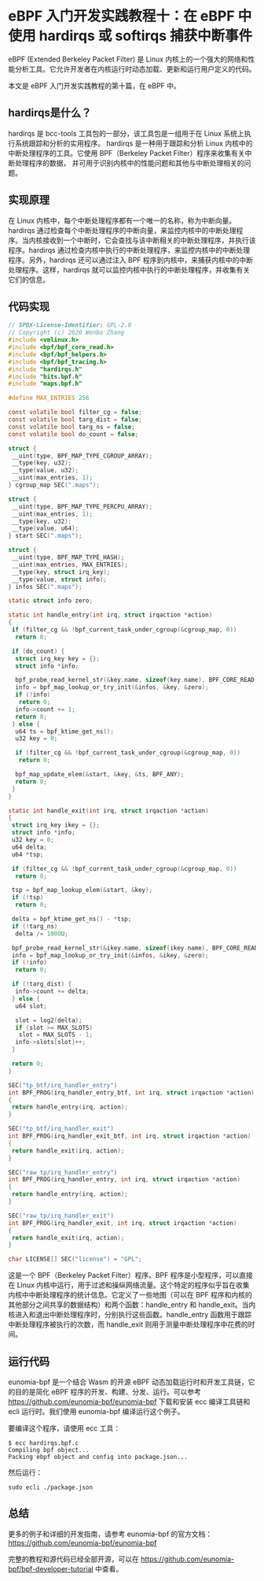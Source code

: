 # eBPF 入门开发实践教程十：在 eBPF 中使用 hardirqs 或 softirqs 捕获中断事件

eBPF (Extended Berkeley Packet Filter) 是 Linux 内核上的一个强大的网络和性能分析工具。它允许开发者在内核运行时动态加载、更新和运行用户定义的代码。

本文是 eBPF 入门开发实践教程的第十篇，在 eBPF 中。

## hardirqs是什么？

hardirqs 是 bcc-tools 工具包的一部分，该工具包是一组用于在 Linux 系统上执行系统跟踪和分析的实用程序。
hardirqs 是一种用于跟踪和分析 Linux 内核中的中断处理程序的工具。它使用 BPF（Berkeley Packet Filter）程序来收集有关中断处理程序的数据，
并可用于识别内核中的性能问题和其他与中断处理相关的问题。

## 实现原理

在 Linux 内核中，每个中断处理程序都有一个唯一的名称，称为中断向量。hardirqs 通过检查每个中断处理程序的中断向量，来监控内核中的中断处理程序。当内核接收到一个中断时，它会查找与该中断相关的中断处理程序，并执行该程序。hardirqs 通过检查内核中执行的中断处理程序，来监控内核中的中断处理程序。另外，hardirqs 还可以通过注入 BPF 程序到内核中，来捕获内核中的中断处理程序。这样，hardirqs 就可以监控内核中执行的中断处理程序，并收集有关它们的信息。

## 代码实现

```c
// SPDX-License-Identifier: GPL-2.0
// Copyright (c) 2020 Wenbo Zhang
#include <vmlinux.h>
#include <bpf/bpf_core_read.h>
#include <bpf/bpf_helpers.h>
#include <bpf/bpf_tracing.h>
#include "hardirqs.h"
#include "bits.bpf.h"
#include "maps.bpf.h"

#define MAX_ENTRIES 256

const volatile bool filter_cg = false;
const volatile bool targ_dist = false;
const volatile bool targ_ns = false;
const volatile bool do_count = false;

struct {
 __uint(type, BPF_MAP_TYPE_CGROUP_ARRAY);
 __type(key, u32);
 __type(value, u32);
 __uint(max_entries, 1);
} cgroup_map SEC(".maps");

struct {
 __uint(type, BPF_MAP_TYPE_PERCPU_ARRAY);
 __uint(max_entries, 1);
 __type(key, u32);
 __type(value, u64);
} start SEC(".maps");

struct {
 __uint(type, BPF_MAP_TYPE_HASH);
 __uint(max_entries, MAX_ENTRIES);
 __type(key, struct irq_key);
 __type(value, struct info);
} infos SEC(".maps");

static struct info zero;

static int handle_entry(int irq, struct irqaction *action)
{
 if (filter_cg && !bpf_current_task_under_cgroup(&cgroup_map, 0))
  return 0;

 if (do_count) {
  struct irq_key key = {};
  struct info *info;

  bpf_probe_read_kernel_str(&key.name, sizeof(key.name), BPF_CORE_READ(action, name));
  info = bpf_map_lookup_or_try_init(&infos, &key, &zero);
  if (!info)
   return 0;
  info->count += 1;
  return 0;
 } else {
  u64 ts = bpf_ktime_get_ns();
  u32 key = 0;

  if (filter_cg && !bpf_current_task_under_cgroup(&cgroup_map, 0))
   return 0;

  bpf_map_update_elem(&start, &key, &ts, BPF_ANY);
  return 0;
 }
}

static int handle_exit(int irq, struct irqaction *action)
{
 struct irq_key ikey = {};
 struct info *info;
 u32 key = 0;
 u64 delta;
 u64 *tsp;

 if (filter_cg && !bpf_current_task_under_cgroup(&cgroup_map, 0))
  return 0;

 tsp = bpf_map_lookup_elem(&start, &key);
 if (!tsp)
  return 0;

 delta = bpf_ktime_get_ns() - *tsp;
 if (!targ_ns)
  delta /= 1000U;

 bpf_probe_read_kernel_str(&ikey.name, sizeof(ikey.name), BPF_CORE_READ(action, name));
 info = bpf_map_lookup_or_try_init(&infos, &ikey, &zero);
 if (!info)
  return 0;

 if (!targ_dist) {
  info->count += delta;
 } else {
  u64 slot;

  slot = log2(delta);
  if (slot >= MAX_SLOTS)
   slot = MAX_SLOTS - 1;
  info->slots[slot]++;
 }

 return 0;
}

SEC("tp_btf/irq_handler_entry")
int BPF_PROG(irq_handler_entry_btf, int irq, struct irqaction *action)
{
 return handle_entry(irq, action);
}

SEC("tp_btf/irq_handler_exit")
int BPF_PROG(irq_handler_exit_btf, int irq, struct irqaction *action)
{
 return handle_exit(irq, action);
}

SEC("raw_tp/irq_handler_entry")
int BPF_PROG(irq_handler_entry, int irq, struct irqaction *action)
{
 return handle_entry(irq, action);
}

SEC("raw_tp/irq_handler_exit")
int BPF_PROG(irq_handler_exit, int irq, struct irqaction *action)
{
 return handle_exit(irq, action);
}

char LICENSE[] SEC("license") = "GPL";
```

这是一个 BPF（Berkeley Packet Filter）程序。BPF 程序是小型程序，可以直接在 Linux 内核中运行，用于过滤和操纵网络流量。这个特定的程序似乎旨在收集内核中中断处理程序的统计信息。它定义了一些地图（可以在 BPF 程序和内核的其他部分之间共享的数据结构）和两个函数：handle_entry 和 handle_exit。当内核进入和退出中断处理程序时，分别执行这些函数。handle_entry 函数用于跟踪中断处理程序被执行的次数，而 handle_exit 则用于测量中断处理程序中花费的时间。

## 运行代码

eunomia-bpf 是一个结合 Wasm 的开源 eBPF 动态加载运行时和开发工具链，它的目的是简化 eBPF 程序的开发、构建、分发、运行。可以参考 <https://github.com/eunomia-bpf/eunomia-bpf> 下载和安装 ecc 编译工具链和 ecli 运行时。我们使用 eunomia-bpf 编译运行这个例子。

要编译这个程序，请使用 ecc 工具：

```console
$ ecc hardirqs.bpf.c
Compiling bpf object...
Packing ebpf object and config into package.json...
```

然后运行：

```console
sudo ecli ./package.json
```

## 总结

更多的例子和详细的开发指南，请参考 eunomia-bpf 的官方文档：<https://github.com/eunomia-bpf/eunomia-bpf>

完整的教程和源代码已经全部开源，可以在 <https://github.com/eunomia-bpf/bpf-developer-tutorial> 中查看。
